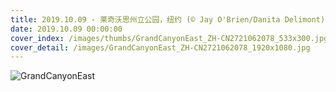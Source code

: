 ```yaml
---
title: 2019.10.09 - 莱奇沃思州立公园，纽约 (© Jay O'Brien/Danita Delimont)
date: 2019.10.09 00:00:00
cover_index: /images/thumbs/GrandCanyonEast_ZH-CN2721062078_533x300.jpg
cover_detail: /images/GrandCanyonEast_ZH-CN2721062078_1920x1080.jpg
---
```


![GrandCanyonEast](/images/GrandCanyonEast_ZH-CN2721062078_1920x1080.jpg)
